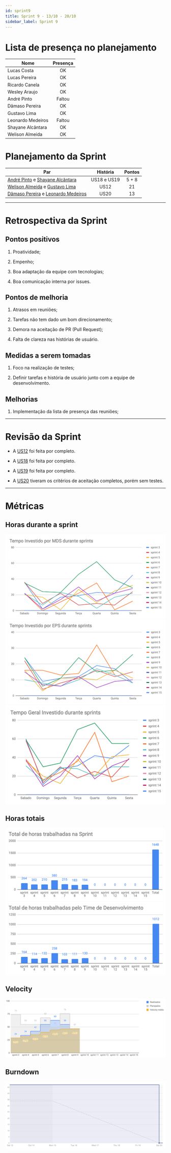 ```yaml
---
id: sprint9
title: Sprint 9 - 13/10 - 20/10
sidebar_label: Sprint 9
---
```


# Lista de presença no planejamento
|Nome|Presença|
|----|:------:|
|Lucas Costa|OK|
|Lucas Pereira|OK|
|Ricardo Canela|OK|
|Wesley Araujo|OK|
|André Pinto|Faltou|
|Dâmaso Pereira|OK|
|Gustavo Lima|OK|
|Leonardo Medeiros|Faltou|
|Shayane Alcântara|OK|
|Welison Almeida|OK|

# Planejamento da Sprint
|Par|História|Pontos|
|---|:------:|:----:|
|[André Pinto](https://github.com/andrelucax) e [Shayane Alcântara](https://github.com/shayanealcantara)|US18 e US19| 5 + 8|
|[Welison Almeida](https://github.com/WelisonR) e [Gustavo Lima](https://github.com/gustavolima00)|US12|21|
|[Dâmaso Pereira](https://github.com/juniopereirab) e [Leonardo Medeiros](https://github.com/leomedeiros1)|US20|13|

-------------------------------------------------------------------------------
# Retrospectiva da Sprint
## Pontos positivos
1. Proatividade;

2. Empenho;

3. Boa adaptação da equipe com tecnologias;

4. Boa comunicação interna por issues.

## Pontos de melhoria

1. Atrasos em reuniões;

2. Tarefas não tem dado um bom direcionamento;

3. Demora na aceitação de PR (Pull Request);

4. Falta de clareza nas histórias de usuário.

## Medidas a serem tomadas
1. Foco na realização de testes;

2. Definir tarefas e história de usuário junto com a equipe de desenvolvimento.

## Melhorias
1. Implementação da lista de presença das reuniões;

-------------------------------------------------------------------------------
# Revisão da Sprint

* A [US12](https://github.com/fga-eps-mds/2018.2-Integra-Vendas/issues/84) foi feita por completo.

* A [US18](https://github.com/fga-eps-mds/2018.2-Integra-Vendas/issues/202) foi feita por completo.

* A [US19](https://github.com/fga-eps-mds/2018.2-Integra-Vendas/issues/203) foi feita por completo.

* A [US20](https://github.com/fga-eps-mds/2018.2-Integra-Vendas/issues/204) tiveram os critérios de aceitação completos, porém sem testes.

-------------------------------------------------------------------------------
# Métricas
## Horas durante a sprint
![tempo-mds-9](assets/sprints/tempo-mds-9.png)
![tempo-eps-9](assets/sprints/tempo-eps-9.png)
![tempo-geral-9](assets/sprints/tempo-geral-9.png)

## Horas totais
![total-horas-9](assets/sprints/total-horas-9.png)
![total-horas-td-9](assets/sprints/total-horas-td-9.png)

## Velocity
![velocity-9](assets/sprints/velocity-9.png)

## Burndown
![burndown-9](assets/sprints/burndown-9.png)
